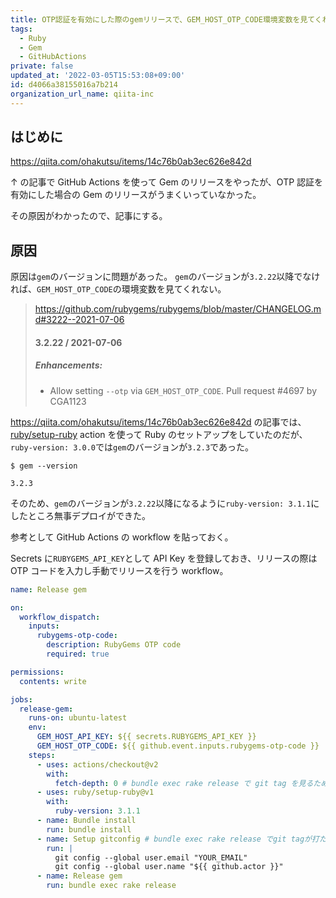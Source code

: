 ```yaml
---
title: OTP認証を有効にした際のgemリリースで、GEM_HOST_OTP_CODE環境変数を見てくれなかった原因
tags:
  - Ruby
  - Gem
  - GitHubActions
private: false
updated_at: '2022-03-05T15:53:08+09:00'
id: d4066a38155016a7b214
organization_url_name: qiita-inc
---
```

## はじめに

https://qiita.com/ohakutsu/items/14c76b0ab3ec626e842d

↑ の記事で GitHub Actions を使って Gem のリリースをやったが、OTP 認証を有効にした場合の Gem のリリースがうまくいっていなかった。

その原因がわかったので、記事にする。

## 原因

原因は`gem`のバージョンに問題があった。
`gem`のバージョンが`3.2.22`以降でなければ、`GEM_HOST_OTP_CODE`の環境変数を見てくれない。

> https://github.com/rubygems/rubygems/blob/master/CHANGELOG.md#3222--2021-07-06
>
> #### 3.2.22 / 2021-07-06
>
> ##### Enhancements:
>
> - Allow setting `--otp` via `GEM_HOST_OTP_CODE`. Pull request #4697 by
>   CGA1123

https://qiita.com/ohakutsu/items/14c76b0ab3ec626e842d の記事では、[ruby/setup-ruby](https://github.com/ruby/setup-ruby) action を使って Ruby のセットアップをしていたのだが、`ruby-version: 3.0.0`では`gem`のバージョンが`3.2.3`であった。

```
$ gem --version

3.2.3
```

そのため、`gem`のバージョンが`3.2.22`以降になるように`ruby-version: 3.1.1`にしたところ無事デプロイができた。

参考として GitHub Actions の workflow を貼っておく。

Secrets に`RUBYGEMS_API_KEY`として API Key を登録しておき、リリースの際は OTP コードを入力し手動でリリースを行う workflow。

```.github/workflows/release.yml
name: Release gem

on:
  workflow_dispatch:
    inputs:
      rubygems-otp-code:
        description: RubyGems OTP code
        required: true

permissions:
  contents: write

jobs:
  release-gem:
    runs-on: ubuntu-latest
    env:
      GEM_HOST_API_KEY: ${{ secrets.RUBYGEMS_API_KEY }}
      GEM_HOST_OTP_CODE: ${{ github.event.inputs.rubygems-otp-code }}
    steps:
      - uses: actions/checkout@v2
        with:
          fetch-depth: 0 # bundle exec rake release で git tag を見るため、tagをfetchするようにしている
      - uses: ruby/setup-ruby@v1
        with:
          ruby-version: 3.1.1
      - name: Bundle install
        run: bundle install
      - name: Setup gitconfig # bundle exec rake release でgit tagが打たれていない場合、タグを打ってpushしてくれるため用意している
        run: |
          git config --global user.email "YOUR_EMAIL"
          git config --global user.name "${{ github.actor }}"
      - name: Release gem
        run: bundle exec rake release
```
